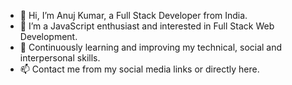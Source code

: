 - 👋 Hi, I’m Anuj Kumar, a Full Stack Developer from India.
- 👀 I’m a JavaScript enthusiast and interested in Full Stack Web Development.
- 🌱 Continuously learning and improving my technical, social and interpersonal skills.
- 📫 Contact me from my social media links or directly here.

<!---
AnujKVDev/AnujKVDev is a ✨ special ✨ repository because its `README.md` (this file) appears on your GitHub profile.
You can click the Preview link to take a look at your changes.
--->
